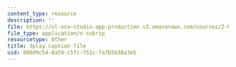 ```yaml
---
content_type: resource
description: ''
file: https://ol-ocw-studio-app-production.s3.amazonaws.com/courses/2-003sc-engineering-dynamics-fall-2011/800d9c548a59c5fc751cfa7b5b38a3e5_wzEqF_UQkks.srt
file_type: application/x-subrip
resourcetype: Other
title: 3play caption file
uid: 800d9c54-8a59-c5fc-751c-fa7b5b38a3e5
---
```

